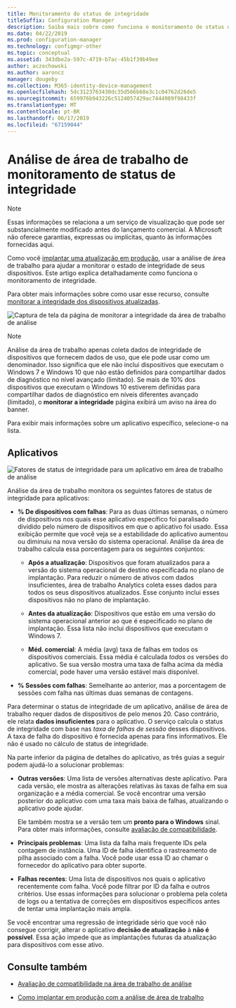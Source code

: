 ```yaml
---
title: Monitoramento do status de integridade
titleSuffix: Configuration Manager
description: Saiba mais sobre como funciona o monitoramento de status de integridade na área de trabalho de análise.
ms.date: 04/22/2019
ms.prod: configuration-manager
ms.technology: configmgr-other
ms.topic: conceptual
ms.assetid: 343dbe2a-597c-4719-b7ac-45b1f39b49ee
author: aczechowski
ms.author: aaroncz
manager: dougeby
ms.collection: M365-identity-device-management
ms.openlocfilehash: 5dc3123763430dc35d566b68e3c1c04762d26de5
ms.sourcegitcommit: 659976b943226c5124057429ac7444989f98433f
ms.translationtype: MT
ms.contentlocale: pt-BR
ms.lasthandoff: 06/17/2019
ms.locfileid: "67159044"
---
```

# <a name="health-status-monitoring-in-desktop-analytics"></a>Análise de área de trabalho de monitoramento de status de integridade

> [!Note]  
> Essas informações se relaciona a um serviço de visualização que pode ser substancialmente modificado antes do lançamento comercial. A Microsoft não oferece garantias, expressas ou implícitas, quanto às informações fornecidas aqui.  

Como você [implantar uma atualização em produção](/sccm/desktop-analytics/deploy-prod), usar a análise de área de trabalho para ajudar a monitorar o estado de integridade de seus dispositivos. Este artigo explica detalhadamente como funciona o monitoramento de integridade.

Para obter mais informações sobre como usar esse recurso, consulte [monitorar a integridade dos dispositivos atualizadas](/sccm/desktop-analytics/deploy-prod#bkmk_monitor).

![Captura de tela da página de monitorar a integridade da área de trabalho de análise](media/monitor-health.png)

> [!NOTE]  
> Análise da área de trabalho apenas coleta dados de integridade de dispositivos que fornecem dados de uso, que ele pode usar como um denominador. Isso significa que ele não inclui dispositivos que executam o Windows 7 e Windows 10 que não estão definidos para compartilhar dados de diagnóstico no nível avançado (limitado). Se mais de 10% dos dispositivos que executam o Windows 10 estiverem definidas para compartilhar dados de diagnóstico em níveis diferentes avançado (limitado), o **monitorar a integridade** página exibirá um aviso na área do banner.  

Para exibir mais informações sobre um aplicativo específico, selecione-o na lista.



## <a name="apps"></a>Aplicativos

![Fatores de status de integridade para um aplicativo em área de trabalho de análise](media/monitor-health-status-factors.png)

Análise da área de trabalho monitora os seguintes fatores de status de integridade para aplicativos:

- **% De dispositivos com falhas**: Para as duas últimas semanas, o número de dispositivos nos quais esse aplicativo específico foi paralisado dividido pelo número de dispositivos em que o aplicativo foi usado. Essa exibição permite que você veja se a estabilidade do aplicativo aumentou ou diminuiu na nova versão do sistema operacional. Análise da área de trabalho calcula essa porcentagem para os seguintes conjuntos:  

    - **Após a atualização**: Dispositivos que foram atualizados para a versão do sistema operacional de destino especificada no plano de implantação. Para reduzir o número de ativos com dados insuficientes, área de trabalho Analytics coleta esses dados para todos os seus dispositivos atualizados. Esse conjunto inclui esses dispositivos não no plano de implantação.  

    - **Antes da atualização**: Dispositivos que estão em uma versão do sistema operacional anterior ao que é especificado no plano de implantação. Essa lista não inclui dispositivos que executam o Windows 7.  

    - **Méd. comercial**: A média (avg) taxa de falhas em todos os dispositivos comerciais. Essa média é calculada *todos os* versões do aplicativo. Se sua versão mostra uma taxa de falha acima da média comercial, pode haver uma versão estável mais disponível.  

- **% Sessões com falhas**: Semelhante ao anterior, mas a porcentagem de sessões com falha nas últimas duas semanas de contagens.  

Para determinar o status de integridade de um aplicativo, análise de área de trabalho requer dados de dispositivos de pelo menos 20. Caso contrário, ele relata **dados insuficientes** para o aplicativo. O serviço calcula o status de integridade com base nas *taxa de falhas de sessão* desses dispositivos. A taxa de falha do dispositivo é fornecida apenas para fins informativos. Ele não é usado no cálculo de status de integridade.

Na parte inferior da página de detalhes do aplicativo, as três guias a seguir podem ajudá-lo a solucionar problemas:

- **Outras versões**: Uma lista de versões alternativas deste aplicativo. Para cada versão, ele mostra as alterações relativas às taxas de falha em sua organização e a média comercial. Se você encontrar uma versão posterior do aplicativo com uma taxa mais baixa de falhas, atualizando o aplicativo pode ajudar.  

    Ele também mostra se a versão tem um **pronto para o Windows** sinal. Para obter mais informações, consulte [avaliação de compatibilidade](/sccm/desktop-analytics/compat-assessment#risk-assessment-engine).  

- **Principais problemas**: Uma lista da falha mais frequente IDs pela contagem de instância. Uma ID de falha identifica o rastreamento de pilha associado com a falha. Você pode usar essa ID ao chamar o fornecedor do aplicativo para obter suporte.  

- **Falhas recentes**:  Uma lista de dispositivos nos quais o aplicativo recentemente com falha. Você pode filtrar por ID da falha e outros critérios. Use essas informações para solucionar o problema pela coleta de logs ou a tentativa de correções em dispositivos específicos antes de tentar uma implantação mais ampla.  

Se você encontrar uma regressão de integridade sério que você não consegue corrigir, alterar o aplicativo **decisão de atualização** à **não é possível**. Essa ação impede que as implantações futuras da atualização para dispositivos com esse ativo.


## <a name="see-also"></a>Consulte também

- [Avaliação de compatibilidade na área de trabalho de análise](/sccm/desktop-analytics/compat-assessment)  

- [Como implantar em produção com a análise de área de trabalho](/sccm/desktop-analytics/deploy-prod)  
